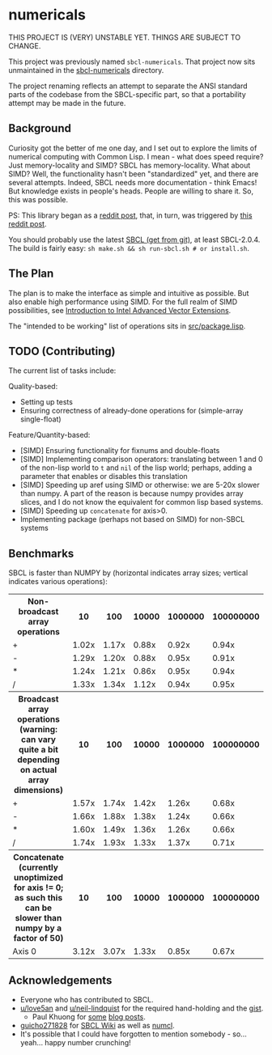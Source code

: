 # numericals

THIS PROJECT IS (VERY) UNSTABLE YET. THINGS ARE SUBJECT TO CHANGE.

This project was previously named `sbcl-numericals`. That project now sits unmaintained in the [sbcl-numericals](./sbcl-numericals) directory.

The project renaming reflects an attempt to separate the ANSI standard parts of the codebase
from the SBCL-specific part, so that a portability attempt may be made in the future.

## Background

Curiosity got the better of me one day, and I set out to explore the limits of numerical computing with Common Lisp. I mean - what does speed require? Just memory-locality and SIMD?
SBCL has memory-locality. What about SIMD? Well, the functionality hasn't been "standardized" yet, and there are several attempts. Indeed, 
SBCL needs more documentation - think Emacs! But knowledge exists in people's heads. People are willing to share it. So, this was possible. 

PS: This library began as a [reddit post](https://www.reddit.com/r/lisp/comments/fkfgjn/sbcl_with_simd_how_to_optimize_sseavx2_to_pointer/), that, in turn, was triggered by [this reddit post](https://www.reddit.com/r/lisp/comments/fjmm6y/deep_learning_with_gpus/).

You should probably use the latest [SBCL (get from git)](https://github.com/sbcl/sbcl), at least SBCL-2.0.4. The build is fairly easy: `sh make.sh && sh run-sbcl.sh # or install.sh`.

## The Plan

The plan is to make the interface as simple and intuitive as possible. But also enable
high performance using SIMD. For the full realm of SIMD possibilities, see [Introduction
to Intel Advanced Vector Extensions](https://software.intel.com/en-us/articles/introduction-to-intel-advanced-vector-extensions).

The "intended to be working" list of operations sits in [src/package.lisp](./src/package.lisp).

## TODO (Contributing)

The current list of tasks include:

Quality-based:

- Setting up tests
- Ensuring correctness of already-done operations for (simple-array single-float)

Feature/Quantity-based:

- [SIMD] Ensuring functionality for fixnums and double-floats
- [SIMD] Implementing comparison operators: translating between 1 and 0 of the non-lisp world
to `t` and `nil` of the lisp world; perhaps, adding a parameter that enables or disables
this translation
- [SIMD] Speeding up aref using SIMD or otherwise: we are 5-20x slower than numpy. A part of
the reason is because numpy provides array slices, and I do not know the equivalent for common
lisp based systems.
- [SIMD] Speeding up `concatenate` for axis>0.
- Implementing package (perhaps not based on SIMD) for non-SBCL systems

## Benchmarks

<div id='benchmark'>
  <p>SBCL is faster than NUMPY by (horizontal indicates array sizes; vertical indicates various operations): 
  </p>
  <table>
<tr>
  <th>Non-broadcast array operations
  </th>
<th>10
</th>
<th>100
</th>
<th>10000
</th>
<th>1000000
</th>
<th>100000000
</th>
</tr>
<tr>
  <td>+
  </td>
<td>1.02x
</td>
<td>1.17x
</td>
<td>0.88x
</td>
<td>0.92x
</td>
<td>0.94x
</td>
</tr>
<tr>
  <td>-
  </td>
<td>1.29x
</td>
<td>1.20x
</td>
<td>0.88x
</td>
<td>0.95x
</td>
<td>0.91x
</td>
</tr>
<tr>
  <td>*
  </td>
<td>1.24x
</td>
<td>1.21x
</td>
<td>0.86x
</td>
<td>0.95x
</td>
<td>0.94x
</td>
</tr>
<tr>
  <td>/
  </td>
<td>1.33x
</td>
<td>1.34x
</td>
<td>1.12x
</td>
<td>0.94x
</td>
<td>0.95x
</td>
</tr>
<tr>
  <th>Broadcast array operations (warning: can vary quite a bit depending
on actual array dimensions)
  </th>
<th>10
</th>
<th>100
</th>
<th>10000
</th>
<th>1000000
</th>
<th>100000000
</th>
</tr>
<tr>
  <td>+
  </td>
<td>1.57x
</td>
<td>1.74x
</td>
<td>1.42x
</td>
<td>1.26x
</td>
<td>0.68x
</td>
</tr>
<tr>
  <td>-
  </td>
<td>1.66x
</td>
<td>1.88x
</td>
<td>1.38x
</td>
<td>1.24x
</td>
<td>0.66x
</td>
</tr>
<tr>
  <td>*
  </td>
<td>1.60x
</td>
<td>1.49x
</td>
<td>1.36x
</td>
<td>1.26x
</td>
<td>0.66x
</td>
</tr>
<tr>
  <td>/
  </td>
<td>1.74x
</td>
<td>1.93x
</td>
<td>1.33x
</td>
<td>1.37x
</td>
<td>0.71x
</td>
</tr>
<tr>
  <th>Concatenate (currently unoptimized for axis != 0; 
as such this can be slower than numpy by a factor of 50)
  </th>
<th>10
</th>
<th>100
</th>
<th>10000
</th>
<th>1000000
</th>
<th>100000000
</th>
</tr>
<tr>
  <td>Axis 0
  </td>
<td>3.12x
</td>
<td>3.07x
</td>
<td>1.33x
</td>
<td>0.85x
</td>
<td>0.67x
</td>
</tr>
  </table>
</div>

<!-- The above div would be filled by :numericals/tests when *write-to-readme* is T. -->

## Acknowledgements

- Everyone who has contributed to SBCL.
- [u/love5an](https://www.reddit.com/user/love5an/) and [u/neil-lindquist](https://www.reddit.com/user/neil-lindquist/) for the required hand-holding and the [gist](https://gist.github.com/Lovesan/660866b96a2632b900359333a251cc1c).
  - Paul Khuong for [some](https://pvk.ca/Blog/2013/06/05/fresh-in-sbcl-1-dot-1-8-sse-intrinsics/) [blog posts](https://pvk.ca/Blog/2014/08/16/how-to-define-new-intrinsics-in-sbcl/).
- [guicho271828](https://github.com/guicho271828) for [SBCL Wiki](https://github.com/guicho271828/sbcl-wiki/wiki) as well as [numcl](https://github.com/numcl/numcl).
- It's possible that I could have forgotten to mention somebody - so... yeah... happy number crunching!

